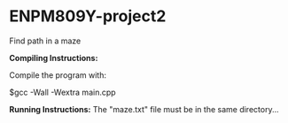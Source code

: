 # ENPM809Y-project2
Find path in a maze

**Compiling Instructions:**

Compile the program with:

$gcc -Wall -Wextra main.cpp


**Running Instructions:**
The "maze.txt" file must be in the same directory...
